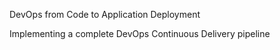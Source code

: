 DevOps from Code to Application Deployment

Implementing a complete DevOps Continuous Delivery pipeline
